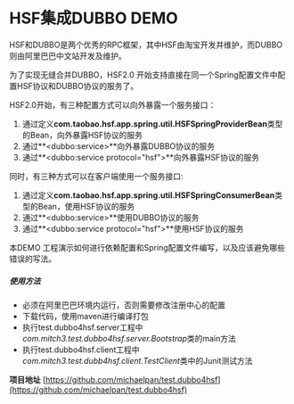 HSF集成DUBBO DEMO
============================
HSF和DUBBO是两个优秀的RPC框架，其中HSF由淘宝开发并维护，而DUBBO则由阿里巴巴中文站开发及维护。

为了实现无缝合并DUBBO，HSF2.0 开始支持直接在同一个Spring配置文件中配置HSF协议和DUBBO协议的服务了。

HSF2.0开始，有三种配置方式可以向外暴露一个服务接口：

1. 通过定义**com.taobao.hsf.app.spring.util.HSFSpringProviderBean**类型的Bean，向外暴露HSF协议的服务
2. 通过**&lt;dubbo:service>**向外暴露DUBBO协议的服务
3. 通过**&lt;dubbo:service protocol="hsf">**向外暴露HSF协议的服务

同时，有三种方式可以在客户端使用一个服务接口:

1. 通过定义**com.taobao.hsf.app.spring.util.HSFSpringConsumerBean**类型的Bean，使用HSF协议的服务
2. 通过**&lt;dubbo:service>**使用DUBBO协议的服务
3. 通过**&lt;dubbo:service protocol="hsf">**使用HSF协议的服务

本DEMO 工程演示如何进行依赖配置和Spring配置文件编写，以及应该避免哪些错误的写法。

##### 使用方法
- 必须在阿里巴巴环境内运行，否则需要修改注册中心的配置
- 下载代码，使用maven进行编译打包
- 执行test.dubbo4hsf.server工程中*com.mitch3.test.dubbo4hsf.server.Bootstrap*类的main方法
- 执行test.dubbo4hsf.client工程中*com.mitch3.test.dubb4hsf.client.TestClient*类中的Junit测试方法

**项目地址** [https://github.com/michaelpan/test.dubbo4hsf](https://github.com/michaelpan/test.dubbo4hsf)
